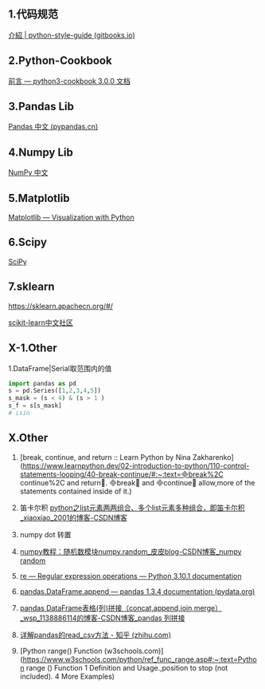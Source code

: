 ## 1.代码规范

[介紹 | python-style-guide (gitbooks.io)](https://python-guide.gitbooks.io/python-style-guide/content/index.html)

## 2.Python-Cookbook

[前言 — python3-cookbook 3.0.0 文档](https://python3-cookbook.readthedocs.io/zh_CN/latest/preface.html)

## 3.Pandas Lib

[Pandas 中文 (pypandas.cn)](https://www.pypandas.cn/)

## 4.Numpy Lib

[NumPy 中文](https://www.numpy.org.cn/)

## 5.Matplotlib

[Matplotlib — Visualization with Python](https://matplotlib.org/)

## 6.Scipy

[SciPy](https://scipy.org/)

## 7.sklearn

https://sklearn.apachecn.org/#/

[scikit-learn中文社区](https://scikit-learn.org.cn/)

## X-1.Other

1.DataFrame|Serial取范围内的值

```python
import pandas as pd
s = pd.Series([1,2,3,4,5])
s_mask = (s < 4) & (s > 1 )
s_f = s[s_mask]
# isin
```



## X.Other

1. [break, continue, and return :: Learn Python by Nina Zakharenko](https://www.learnpython.dev/02-introduction-to-python/110-control-statements-looping/40-break-continue/#:~:text=break%2C continue%2C and return. break and continue allow,more of the statements contained inside of it.)

2. 笛卡尔积 [python之list元素两两组合、多个list元素多种组合，即笛卡尔积_xiaoxiao_2001的博客-CSDN博客](https://blog.csdn.net/xiaoxiao_2001/article/details/119787436)

3. numpy dot 转置

4. [numpy教程：随机数模块numpy.random_皮皮blog-CSDN博客_numpy random](https://blog.csdn.net/pipisorry/article/details/39508417) 

5. [re — Regular expression operations — Python 3.10.1 documentation](https://docs.python.org/3/library/re.html)

6. [pandas.DataFrame.append — pandas 1.3.4 documentation (pydata.org)](https://pandas.pydata.org/pandas-docs/stable/reference/api/pandas.DataFrame.append.html)

7. [pandas DataFrame表格(列)拼接（concat,append,join,merge）_wsp_1138886114的博客-CSDN博客_pandas 列拼接](https://blog.csdn.net/wsp_1138886114/article/details/101015664)

8. [详解pandas的read_csv方法 - 知乎 (zhihu.com)](https://zhuanlan.zhihu.com/p/340441922)

9. [Python range() Function (w3schools.com)](https://www.w3schools.com/python/ref_func_range.asp#:~:text=Python range () Function 1 Definition and Usage.,position to stop (not included). 4 More Examples)

   